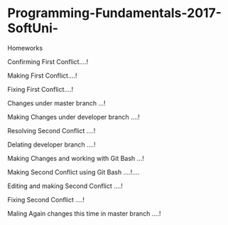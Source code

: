 # Programming-Fundamentals-2017-SoftUni-
Homeworks


Confirming First Conflict....!

Making First Conflict....!

Fixing First Conflict....!



Changes under master branch ...!

Making Changes under developer branch ....!

Resolving Second Conflict ....!

Delating developer branch ....!

Making Changes and working with Git Bash ...!


Making Second Conflict using Git Bash ....!....

Editing and making Second Conflict ....!

Fixing Second Conflict ....!


Maling Again changes this time in master branch ....!
